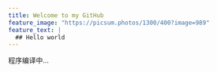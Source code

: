 ```yaml
---
title: Welcome to my GitHub
feature_image: "https://picsum.photos/1300/400?image=989"
feature_text: |
  ## Hello world
---
```


程序编译中...